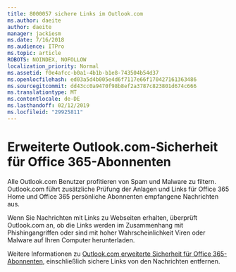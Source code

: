 ```yaml
---
title: 8000057 sichere Links im Outlook.com
ms.author: daeite
author: daeite
manager: jackiesm
ms.date: 7/16/2018
ms.audience: ITPro
ms.topic: article
ROBOTS: NOINDEX, NOFOLLOW
localization_priority: Normal
ms.assetid: f0e4afcc-b0a1-4b1b-b1e8-743504b54d37
ms.openlocfilehash: ed03a5d4b005e4d6f7117e66f170427161363486
ms.sourcegitcommit: dd43cc0a9470f98b8ef2a3787c823801d674c666
ms.translationtype: MT
ms.contentlocale: de-DE
ms.lasthandoff: 02/12/2019
ms.locfileid: "29925811"
---
```

# <a name="advanced-outlookcom-security-for-office-365-subscribers"></a>Erweiterte Outlook.com-Sicherheit für Office 365-Abonnenten

Alle Outlook.com Benutzer profitieren von Spam und Malware zu filtern. Outlook.com führt zusätzliche Prüfung der Anlagen und Links für Office 365 Home und Office 365 persönliche Abonnenten empfangene Nachrichten aus.
  
Wenn Sie Nachrichten mit Links zu Webseiten erhalten, überprüft Outlook.com an, ob die Links werden im Zusammenhang mit Phishingangriffen oder sind mit hoher Wahrscheinlichkeit Viren oder Malware auf Ihren Computer herunterladen.
  
Weitere Informationen zu [Outlook.com erweiterte Sicherheit für Office 365-Abonnenten](https://go.microsoft.com/fwlink/p/?linkid=2006140), einschließlich sichere Links von den Nachrichten entfernen.
  

